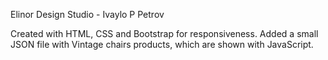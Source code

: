 Elinor Design Studio - Ivaylo P Petrov
 
Created with HTML, CSS and Bootstrap for responsiveness.
Added a small JSON file with Vintage chairs products, which are shown with JavaScript. 
